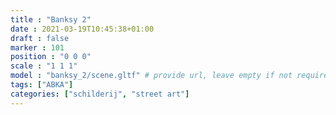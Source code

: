 ```yaml
---
title : "Banksy 2"
date : 2021-03-19T10:45:38+01:00
draft : false
marker : 101
position : "0 0 0"
scale : "1 1 1"
model : "banksy_2/scene.gltf" # provide url, leave empty if not required
tags: ["ABKA"]
categories: ["schilderij", "street art"]
---
```

